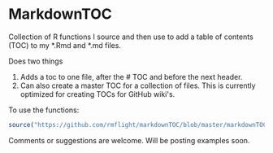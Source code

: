 # MarkdownTOC

Collection of R functions I source and then use to add a table of contents (TOC) to my *.Rmd and *.md files. 

Does two things

1. Adds a toc to one file, after the # TOC and before the next header.
2. Can also create a master TOC for a collection of files. This is currently optimized for creating TOCs for GitHub wiki's.

To use the functions:
```r 
source("https://github.com/rmflight/markdownTOC/blob/master/markdownTOC.r")
```

Comments or suggestions are welcome. Will be posting examples soon.
